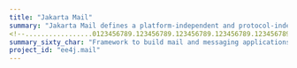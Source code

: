 ```yaml
---
title: "Jakarta Mail"
summary: "Jakarta Mail defines a platform-independent and protocol-independent framework to build mail and messaging applications."
<!--.................0123456789.123456789.123456789.123456789.123456789.123456789-->
summary_sixty_char: "Framework to build mail and messaging applications"
project_id: "ee4j.mail"
---
```

